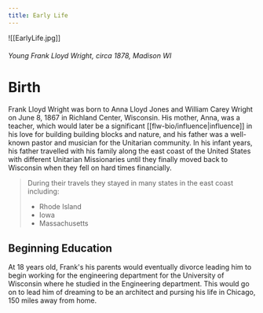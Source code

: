 ```yaml
---
title: Early Life
---
```

![[EarlyLife.jpg]]
###### Young Frank Lloyd Wright, circa 1878, Madison WI


# Birth
Frank Lloyd Wright was born to Anna Lloyd Jones and William Carey Wright on June 8, 1867 in Richland Center, Wisconsin.  His mother, Anna, was a teacher, which would later be a significant [[flw-bio/influence|influence]] in his love for building building blocks and nature, and his father was a well-known pastor and musician for the Unitarian community.  In his infant years, his father travelled with his family along the east coast of the United States with different Unitarian Missionaries until they finally moved back to Wisconsin when they fell on hard times financially. 
> During their travels they stayed in many states in the east coast including:
> * Rhode Island
> * Iowa
> * Massachusetts

## Beginning Education
At 18 years old, Frank's his parents would eventually divorce leading him to begin working for the engineering department for the University of Wisconsin where he studied in the Engineering department. This would go on to lead him of dreaming to be an architect and pursing his life in Chicago, 150 miles away from home.